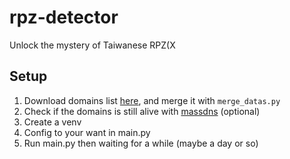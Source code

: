 # rpz-detector
Unlock the mystery of Taiwanese RPZ(X
## Setup
1. Download domains list [here](https://github.com/tb0hdan/domains), and merge it with `merge_datas.py`
2. Check if the domains is still alive with [massdns](https://github.com/blechschmidt/massdns) (optional)
3. Create a venv
4. Config to your want in main.py
5. Run main.py then waiting for a while (maybe a day or so)
